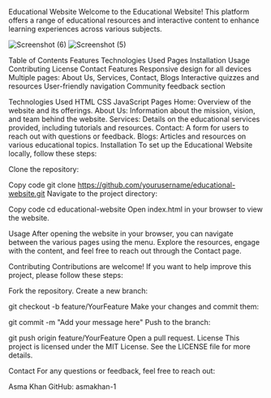 Educational Website
Welcome to the Educational Website! This platform offers a range of educational resources and interactive content to enhance learning experiences across various subjects.

![Screenshot (6)](https://github.com/user-attachments/assets/8b114353-5cac-4af7-b58f-bc8ebec7367f)
![Screenshot (5)](https://github.com/user-attachments/assets/dd42810d-051c-4d79-9790-bce9322f130a)

Table of Contents
Features
Technologies Used
Pages
Installation
Usage
Contributing
License
Contact
Features
Responsive design for all devices
Multiple pages: About Us, Services, Contact, Blogs
Interactive quizzes and resources
User-friendly navigation
Community feedback section

Technologies Used
HTML
CSS
JavaScript
Pages
Home: Overview of the website and its offerings.
About Us: Information about the mission, vision, and team behind the website.
Services: Details on the educational services provided, including tutorials and resources.
Contact: A form for users to reach out with questions or feedback.
Blogs: Articles and resources on various educational topics.
Installation
To set up the Educational Website locally, follow these steps:

Clone the repository:

Copy code
git clone https://github.com/yourusername/educational-website.git
Navigate to the project directory:


Copy code
cd educational-website
Open index.html in your browser to view the website.

Usage
After opening the website in your browser, you can navigate between the various pages using the menu. Explore the resources, engage with the content, and feel free to reach out through the Contact page.

Contributing
Contributions are welcome! If you want to help improve this project, please follow these steps:

Fork the repository.
Create a new branch:


git checkout -b feature/YourFeature
Make your changes and commit them:

git commit -m "Add your message here"
Push to the branch:

git push origin feature/YourFeature
Open a pull request.
License
This project is licensed under the MIT License. See the LICENSE file for more details.

Contact
For any questions or feedback, feel free to reach out:

Asma Khan
GitHub: asmakhan-1
